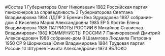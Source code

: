 #Состав
1 Губернаторов Олег Николаевич 1982 Российская партия пенсионеров за справедливость
2 Губернаторова Светлана Владимировна 1984 ЛДПР
3 Еремич Яна Эдуардовна 1987 собрание-дом
4 Киселева Мария Александровна 1985 ЕР
5 Костян Елена Владимировна 1985 ПАТРИОТЫ РОССИИ
6 Михайлов Станислав Владимирович 1982 КОММУНИСТЫ РОССИИ
7 Паникоровский Дмитрий Александрович 1986 собрание-дом
8 Шамигова Людмила Петровна 1950 СР
9 Шорникова Юлия Владимировна 1984 Трудовая партия России
10 Штурнев Никита Александрович 1973 ЯБЛОКО

